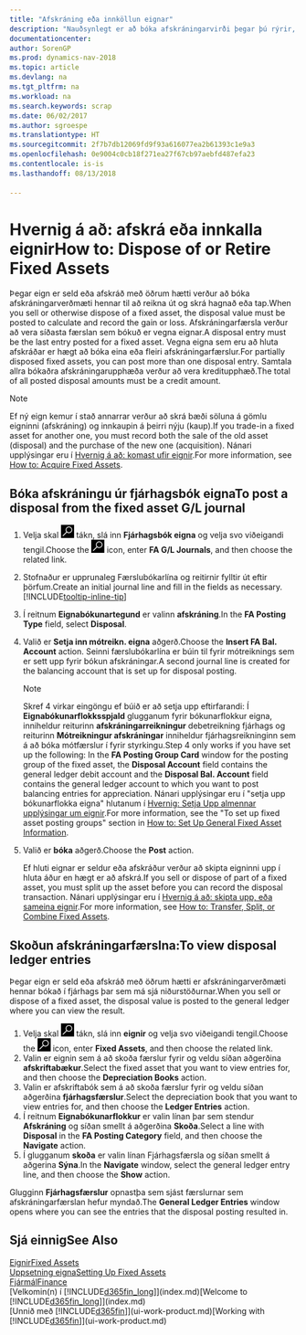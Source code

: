 ```yaml
---
title: "Afskráning eða innköllun eignar"
description: "Nauðsynlegt er að bóka afskráningarvirði þegar þú rýrir, selur eða innkallar eignir."
documentationcenter: 
author: SorenGP
ms.prod: dynamics-nav-2018
ms.topic: article
ms.devlang: na
ms.tgt_pltfrm: na
ms.workload: na
ms.search.keywords: scrap
ms.date: 06/02/2017
ms.author: sgroespe
ms.translationtype: HT
ms.sourcegitcommit: 2f7b7db12069fd9f93a616077ea2b61393c1e9a3
ms.openlocfilehash: 0e9004c0cb18f271ea27f67cb97aebfd487efa23
ms.contentlocale: is-is
ms.lasthandoff: 08/13/2018

---
```

# <a name="how-to-dispose-of-or-retire-fixed-assets"></a><span data-ttu-id="9420b-103">Hvernig á að: afskrá eða innkalla eignir</span><span class="sxs-lookup"><span data-stu-id="9420b-103">How to: Dispose of or Retire Fixed Assets</span></span>
<span data-ttu-id="9420b-104">Þegar eign er seld eða afskráð með öðrum hætti verður að bóka afskráningarverðmæti hennar til að reikna út og skrá hagnað eða tap.</span><span class="sxs-lookup"><span data-stu-id="9420b-104">When you sell or otherwise dispose of a fixed asset, the disposal value must be posted to calculate and record the gain or loss.</span></span> <span data-ttu-id="9420b-105">Afskráningarfærsla verður að vera síðasta færslan sem bókuð er vegna eignar.</span><span class="sxs-lookup"><span data-stu-id="9420b-105">A disposal entry must be the last entry posted for a fixed asset.</span></span> <span data-ttu-id="9420b-106">Vegna eigna sem eru að hluta afskráðar er hægt að bóka eina eða fleiri afskráningarfærslur.</span><span class="sxs-lookup"><span data-stu-id="9420b-106">For partially disposed fixed assets, you can post more than one disposal entry.</span></span> <span data-ttu-id="9420b-107">Samtala allra bókaðra afskráningarupphæða verður að vera kreditupphæð.</span><span class="sxs-lookup"><span data-stu-id="9420b-107">The total of all posted disposal amounts must be a credit amount.</span></span>  

> [!NOTE]  
>   <span data-ttu-id="9420b-108">Ef ný eign kemur í stað annarrar verður að skrá bæði söluna á gömlu eigninni (afskráning) og innkaupin á þeirri nýju (kaup).</span><span class="sxs-lookup"><span data-stu-id="9420b-108">If you trade-in a fixed asset for another one, you must record both the sale of the old asset (disposal) and the purchase of the new one (acquisition).</span></span> <span data-ttu-id="9420b-109">Nánari upplýsingar eru í [Hvernig á að: komast ufir eignir](fa-how-acquire.md).</span><span class="sxs-lookup"><span data-stu-id="9420b-109">For more information, see [How to: Acquire Fixed Assets](fa-how-acquire.md).</span></span>  

## <a name="to-post-a-disposal-from-the-fixed-asset-gl-journal"></a><span data-ttu-id="9420b-110">Bóka afskráningu úr fjárhagsbók eigna</span><span class="sxs-lookup"><span data-stu-id="9420b-110">To post a disposal from the fixed asset G/L journal</span></span>
1. <span data-ttu-id="9420b-111">Velja skal ![Leit að síðu eða skýrslu](media/ui-search/search_small.png "Leit að síðu eða skýrslu táknið") tákn, slá inn **Fjárhagsbók eigna** og velja svo viðeigandi tengil.</span><span class="sxs-lookup"><span data-stu-id="9420b-111">Choose the ![Search for Page or Report](media/ui-search/search_small.png "Search for Page or Report icon") icon, enter **FA G/L Journals**, and then choose the related link.</span></span>  
2. <span data-ttu-id="9420b-112">Stofnaður er upprunaleg Færslubókarlína og reitirnir fylltir út eftir þörfum.</span><span class="sxs-lookup"><span data-stu-id="9420b-112">Create an initial journal line and fill in the fields as necessary.</span></span> [!INCLUDE[tooltip-inline-tip](includes/tooltip-inline-tip_md.md)]  
3. <span data-ttu-id="9420b-113">Í reitnum **Eignabókunartegund** er valinn **afskráning**.</span><span class="sxs-lookup"><span data-stu-id="9420b-113">In the **FA Posting Type** field, select **Disposal**.</span></span>  
4. <span data-ttu-id="9420b-114">Valið er **Setja inn mótreikn. eigna** aðgerð.</span><span class="sxs-lookup"><span data-stu-id="9420b-114">Choose the **Insert FA Bal. Account** action.</span></span> <span data-ttu-id="9420b-115">Seinni færslubókarlína er búin til fyrir mótreiknings sem er sett upp fyrir bókun afskráningar.</span><span class="sxs-lookup"><span data-stu-id="9420b-115">A second journal line is created for the balancing account that is set up for disposal posting.</span></span>  

    > [!NOTE]  
   >   <span data-ttu-id="9420b-116">Skref 4 virkar eingöngu ef búið er að setja upp eftirfarandi: Í **Eignabókunarflokksspjald** glugganum fyrir bókunarflokkur eigna, inniheldur reiturinn **afskráningarreikningur** debetreikning fjárhags og reiturinn **Mótreikningur afskráningar** inniheldur fjárhagsreikninginn sem á að bóka mótfærslur í fyrir styrkingu.</span><span class="sxs-lookup"><span data-stu-id="9420b-116">Step 4 only works if you have set up the following: In the **FA Posting Group Card** window for the posting group of the fixed asset, the **Disposal Account** field contains the general ledger debit account and the **Disposal Bal. Account** field contains the general ledger account to which you want to post balancing entries for appreciation.</span></span> <span data-ttu-id="9420b-117">Nánari upplýsingar eru í "setja upp bókunarflokka eigna" hlutanum í [Hvernig: Setja Upp almennar upplýsingar um eignir](fa-how-setup-general.md).</span><span class="sxs-lookup"><span data-stu-id="9420b-117">For more information, see the "To set up fixed asset posting groups" section in [How to: Set Up General Fixed Asset Information](fa-how-setup-general.md).</span></span>  
5. <span data-ttu-id="9420b-118">Valið er **bóka** aðgerð.</span><span class="sxs-lookup"><span data-stu-id="9420b-118">Choose the **Post** action.</span></span>  

    <span data-ttu-id="9420b-119">Ef hluti eignar er seldur eða afskráður verður að skipta eigninni upp í hluta áður en hægt er að afskrá.</span><span class="sxs-lookup"><span data-stu-id="9420b-119">If you sell or dispose of part of a fixed asset, you must split up the asset before you can record the disposal transaction.</span></span> <span data-ttu-id="9420b-120">Nánari upplýsingar eru í [Hvernig á að: skipta upp, eða sameina eignir](fa-how-trans-split-combine.md).</span><span class="sxs-lookup"><span data-stu-id="9420b-120">For more information, see [How to: Transfer, Split, or Combine Fixed Assets](fa-how-trans-split-combine.md).</span></span>  

## <a name="to-view-disposal-ledger-entries"></a><span data-ttu-id="9420b-121">Skoðun afskráningarfærslna:</span><span class="sxs-lookup"><span data-stu-id="9420b-121">To view disposal ledger entries</span></span>
<span data-ttu-id="9420b-122">Þegar eign er seld eða afskráð með öðrum hætti er afskráningarverðmæti hennar bókað í fjárhags þar sem má sjá niðurstöðurnar.</span><span class="sxs-lookup"><span data-stu-id="9420b-122">When you sell or dispose of a fixed asset, the disposal value is posted to the general ledger where you can view the result.</span></span>  

1. <span data-ttu-id="9420b-123">Velja skal ![Leit að síðu eða skýrslu](media/ui-search/search_small.png "Leit að síðu eða skýrslu táknið") tákn, slá inn **eignir** og velja svo viðeigandi tengil.</span><span class="sxs-lookup"><span data-stu-id="9420b-123">Choose the ![Search for Page or Report](media/ui-search/search_small.png "Search for Page or Report icon") icon, enter **Fixed Assets**, and then choose the related link.</span></span>  
2. <span data-ttu-id="9420b-124">Valin er eignin sem á að skoða færslur fyrir og veldu síðan aðgerðina **afskriftabækur**.</span><span class="sxs-lookup"><span data-stu-id="9420b-124">Select the fixed asset that you want to view entries for, and then choose the **Depreciation Books** action.</span></span>  
3. <span data-ttu-id="9420b-125">Valin er afskriftabók sem á að skoða færslur fyrir og veldu síðan aðgerðina **fjárhagsfærslur**.</span><span class="sxs-lookup"><span data-stu-id="9420b-125">Select the depreciation book that you want to view entries for, and then choose the **Ledger Entries** action.</span></span>  
4. <span data-ttu-id="9420b-126">Í reitnum **Eignabókunarflokkur** er valin línan þar sem stendur **Afskráning** og síðan smellt á aðgerðina **Skoða**.</span><span class="sxs-lookup"><span data-stu-id="9420b-126">Select a line with **Disposal** in the **FA Posting Category** field, and then choose the **Navigate** action.</span></span>  
5. <span data-ttu-id="9420b-127">Í glugganum **skoða** er valin línan Fjárhagsfærsla og síðan smellt á aðgerina **Sýna**.</span><span class="sxs-lookup"><span data-stu-id="9420b-127">In the **Navigate** window, select the general ledger entry line, and then choose the **Show** action.</span></span>  

<span data-ttu-id="9420b-128">Glugginn **Fjárhagsfærslur** opnastþa sem sjást færslurnar sem afskráningarfærslan hefur myndað.</span><span class="sxs-lookup"><span data-stu-id="9420b-128">The **General Ledger Entries** window opens where you can see the entries that the disposal posting resulted in.</span></span>  

## <a name="see-also"></a><span data-ttu-id="9420b-129">Sjá einnig</span><span class="sxs-lookup"><span data-stu-id="9420b-129">See Also</span></span>
[<span data-ttu-id="9420b-130">Eignir</span><span class="sxs-lookup"><span data-stu-id="9420b-130">Fixed Assets</span></span>](fa-manage.md)  
[<span data-ttu-id="9420b-131">Uppsetning eigna</span><span class="sxs-lookup"><span data-stu-id="9420b-131">Setting Up Fixed Assets</span></span>](fa-setup.md)  
[<span data-ttu-id="9420b-132">Fjármál</span><span class="sxs-lookup"><span data-stu-id="9420b-132">Finance</span></span>](finance.md)  
<span data-ttu-id="9420b-133">[Velkomin(n) í [!INCLUDE[d365fin_long](includes/d365fin_long_md.md)]](index.md)</span><span class="sxs-lookup"><span data-stu-id="9420b-133">[Welcome to [!INCLUDE[d365fin_long](includes/d365fin_long_md.md)]](index.md)</span></span>  
<span data-ttu-id="9420b-134">[Unnið með [!INCLUDE[d365fin](includes/d365fin_md.md)]](ui-work-product.md)</span><span class="sxs-lookup"><span data-stu-id="9420b-134">[Working with [!INCLUDE[d365fin](includes/d365fin_md.md)]](ui-work-product.md)</span></span>

